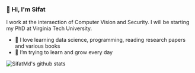 ### 👋 Hi, I'm Sifat

I work at the intersection of Computer Vision and Security. I will be starting my PhD at Virginia Tech University.
- 🔭 I love learning data science, programming, reading research papers and various books
- 🌱 I’m trying to learn and grow every day
<!--
- 📫 You can find me at:
  - :office: [LinkedIn](https://www.linkedin.com/in/sifat-muhammad-abdullah-4619ba148/)
  - :bulb: [Medium articles](https://medium.com/@sifat.abdullah577)
  - 💬 [Twitter](https://twitter.com/SifatMdAbdullah)
-->
![SifatMd's github stats](https://github-readme-stats.vercel.app/api?username=SifatMd&count_private=true&show_icons=true&theme=algolia&hide_rank=false)

<!--
**SifatMd/SifatMd** is a ✨ _special_ ✨ repository because its `README.md` (this file) appears on your GitHub profile.

Here are some ideas to get you started:

- 🔭 I’m currently working on ...
- 🌱 I’m currently learning ...
- 👯 I’m looking to collaborate on ...
- 🤔 I’m looking for help with ...
- 💬 Ask me about ...
- 📫 How to reach me: ...
- 😄 Pronouns: ...
- ⚡ Fun fact: ...
-->
